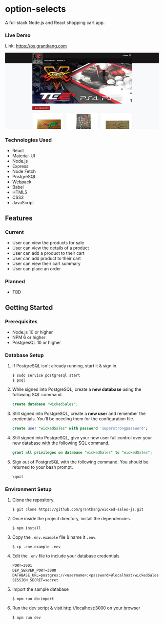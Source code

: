 # option-selects
A full stack Node.js and React shopping cart app.

### Live Demo
Link: https://os.grantkang.com

![demo](images/demo.jpg)

### Technologies Used
* React
* Material-UI
* Node.js
* Express
* Node Fetch
* PostgreSQL
* Webpack
* Babel
* HTML5
* CSS3
* JavaScript

## Features

### Current
* User can view the products for sale
* User can view the details of a product
* User can add a product to their cart
* User can add product to their cart
* User can view their cart summary
* User can place an order

### Planned
* TBD

## Getting Started

### Prerequisites
* Node.js 10 or higher
* NPM 6 or higher
* PostgresQL 10 or higher

### Database Setup

1. If PostgreSQL isn't already running, start it & sign in.
    ```shell
    $ sudo service postgresql start
    $ psql
    ```
2. While signed into PostgreSQL, create a **new database** using the following SQL command.
    ```sql
    create database "wickedSales";
    ```
3. Still signed into PostgreSQL, create a **new user** and remember the credentials. You'll be needing them for the configuration file.
    ```sql
    create user "wickedSales" with password 'superstrongpassword';
    ```
4. Still signed into PostgreSQL, give your new user full control over your new database with the following SQL command.
    ```sql
    grant all privileges on database "wickedSales" to "wickedSales";
    ```
5. Sign out of PostgreSQL with the following command. You should be returned to your bash prompt.
    ```sql
    \quit
    ```
### Environment Setup

1. Clone the repository.
    ```shell
    $ git clone https://github.com/grantkang/wicked-sales-js.git
    ```
2. Once inside the project directory, install the dependencies.
    ```shell
    $ npm install
    ```
3. Copy the `.env.example` file & name it `.env`.
    ```shell
    $ cp .env.example .env
    ```
4. Edit the `.env` file to include your database credentials.
    ```
    PORT=3001
    DEV_SERVER_PORT=3000
    DATABASE_URL=postgres://<username>:<password>@localhost/wickedSales
    SESSION_SECRET=secret
    ```
5. Import the sample database
    ```shell
    $ npm run db:import
    ```
6. Run the dev script & visit http://localhost:3000 on your browser
    ```shell
    $ npm run dev
    ```
